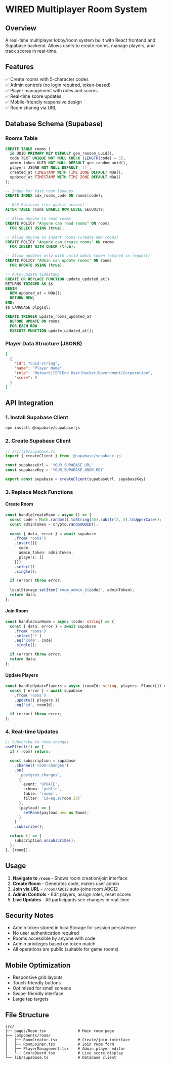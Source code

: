 # WIRED Multiplayer Room System

## Overview
A real-time multiplayer lobby/room system built with React frontend and Supabase backend. Allows users to create rooms, manage players, and track scores in real-time.

## Features
✅ Create rooms with 5-character codes  
✅ Admin controls (no login required, token-based)  
✅ Player management with roles and scores  
✅ Real-time score updates  
✅ Mobile-friendly responsive design  
✅ Room sharing via URL  

## Database Schema (Supabase)

### Rooms Table
```sql
CREATE TABLE rooms (
  id UUID PRIMARY KEY DEFAULT gen_random_uuid(),
  code TEXT UNIQUE NOT NULL CHECK (LENGTH(code) = 5),
  admin_token UUID NOT NULL DEFAULT gen_random_uuid(),
  players JSONB NOT NULL DEFAULT '[]',
  created_at TIMESTAMP WITH TIME ZONE DEFAULT NOW(),
  updated_at TIMESTAMP WITH TIME ZONE DEFAULT NOW()
);

-- Index for fast room lookups
CREATE INDEX idx_rooms_code ON rooms(code);

-- RLS Policies (for public access)
ALTER TABLE rooms ENABLE ROW LEVEL SECURITY;

-- Allow anyone to read rooms
CREATE POLICY "Anyone can read rooms" ON rooms
  FOR SELECT USING (true);

-- Allow anyone to insert rooms (create new rooms)
CREATE POLICY "Anyone can create rooms" ON rooms
  FOR INSERT WITH CHECK (true);

-- Allow updates only with valid admin token (stored in request)
CREATE POLICY "Admin can update rooms" ON rooms
  FOR UPDATE USING (true);

-- Auto-update timestamp
CREATE OR REPLACE FUNCTION update_updated_at()
RETURNS TRIGGER AS $$
BEGIN
  NEW.updated_at = NOW();
  RETURN NEW;
END;
$$ LANGUAGE plpgsql;

CREATE TRIGGER update_rooms_updated_at
  BEFORE UPDATE ON rooms
  FOR EACH ROW
  EXECUTE FUNCTION update_updated_at();
```

### Player Data Structure (JSONB)
```json
[
  {
    "id": "uuid-string",
    "name": "Player Name",
    "role": "Network|ISP|End User|Hacker|Government|Corporation",
    "score": 0
  }
]
```

## API Integration

### 1. Install Supabase Client
```bash
npm install @supabase/supabase-js
```

### 2. Create Supabase Client
```typescript
// src/lib/supabase.ts
import { createClient } from '@supabase/supabase-js'

const supabaseUrl = 'YOUR_SUPABASE_URL'
const supabaseKey = 'YOUR_SUPABASE_ANON_KEY'

export const supabase = createClient(supabaseUrl, supabaseKey)
```

### 3. Replace Mock Functions

#### Create Room
```typescript
const handleCreateRoom = async () => {
  const code = Math.random().toString(36).substr(2, 5).toUpperCase();
  const adminToken = crypto.randomUUID();
  
  const { data, error } = await supabase
    .from('rooms')
    .insert([{
      code,
      admin_token: adminToken,
      players: []
    }])
    .select()
    .single();

  if (error) throw error;
  
  localStorage.setItem(`room_admin_${code}`, adminToken);
  return data;
};
```

#### Join Room
```typescript
const handleJoinRoom = async (code: string) => {
  const { data, error } = await supabase
    .from('rooms')
    .select('*')
    .eq('code', code)
    .single();

  if (error) throw error;
  return data;
};
```

#### Update Players
```typescript
const handleUpdatePlayers = async (roomId: string, players: Player[]) => {
  const { error } = await supabase
    .from('rooms')
    .update({ players })
    .eq('id', roomId);

  if (error) throw error;
};
```

### 4. Real-time Updates
```typescript
// Subscribe to room changes
useEffect(() => {
  if (!room) return;

  const subscription = supabase
    .channel('room-changes')
    .on(
      'postgres_changes',
      {
        event: 'UPDATE',
        schema: 'public',
        table: 'rooms',
        filter: `id=eq.${room.id}`
      },
      (payload) => {
        setRoom(payload.new as Room);
      }
    )
    .subscribe();

  return () => {
    subscription.unsubscribe();
  };
}, [room]);
```

## Usage

1. **Navigate to `/room`** - Shows room creation/join interface
2. **Create Room** - Generates code, makes user admin
3. **Join via URL** - `/room/ABC12` auto-joins room ABC12
4. **Admin Controls** - Edit players, assign roles, reset scores
5. **Live Updates** - All participants see changes in real-time

## Security Notes

- Admin token stored in localStorage for session persistence
- No user authentication required
- Rooms accessible by anyone with code
- Admin privileges based on token match
- All operations are public (suitable for game rooms)

## Mobile Optimization

- Responsive grid layouts
- Touch-friendly buttons
- Optimized for small screens
- Swipe-friendly interface
- Large tap targets

## File Structure
```
src/
├── pages/Room.tsx              # Main room page
├── components/room/
│   ├── RoomCreator.tsx         # Create/join interface
│   ├── RoomJoiner.tsx          # Join room form
│   ├── PlayerManagement.tsx    # Admin player editor
│   └── ScoreBoard.tsx          # Live score display
└── lib/supabase.ts             # Database client
```